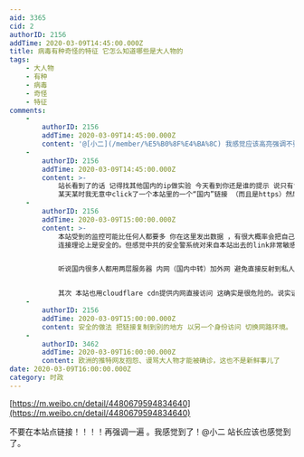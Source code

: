 ```yaml
---
aid: 3365
cid: 2
authorID: 2156
addTime: 2020-03-09T14:45:00.000Z
title: 病毒有种奇怪的特征 它怎么知道哪些是大人物的
tags:
    - 大人物
    - 有种
    - 病毒
    - 奇怪
    - 特征
comments:
    -
        authorID: 2156
        addTime: 2020-03-09T14:45:00.000Z
        content: '@[小二](/member/%E5%B0%8F%E4%BA%8C) 我感觉应该高亮强调不要在国内网络环境下点本站的任何外部链接'
    -
        authorID: 2156
        addTime: 2020-03-09T14:45:00.000Z
        content: >-
            站长看到了的话 记得找其他国内的ip做实验 今天看到你还是谁的提示 说只有tor才是安全
            某天某时我无意中click了一个本站里的一个“国内”链接 （而且是https）然后就那个了，触发了一些事件
    -
        authorID: 2156
        addTime: 2020-03-09T15:00:00.000Z
        content: >-
            本站受到的监控可能比任何人都要多 你在这里发出数据 ，有很大概率会把自己的ip 服务器资源 ..等暴露出来，确实是加密的
            连接理论上是安全的。但感觉中共的安全警系统对来自本站出去的link非常敏感，好像有一种嗅探机制（？）


            听说国内很多人都用两层服务器 内网（国内中转）加外网 避免直接反射到私人IP。


            其次 本站也用cloudflare cdn提供内网直接访问 这确实是很危险的。说实话，要安全就应该完全屏蔽内网ip登陆
    -
        authorID: 2156
        addTime: 2020-03-09T15:00:00.000Z
        content: 安全的做法 把链接复制到别的地方 以另一个身份访问 切换网路环境。
    -
        authorID: 3462
        addTime: 2020-03-09T16:00:00.000Z
        content: 欧洲的推特网友抱怨、谩骂大人物才能被确诊，这也不是新鲜事儿了
date: 2020-03-09T16:00:00.000Z
category: 时政
---
```


[https://m.weibo.cn/detail/4480679594834640](https://m.weibo.cn/detail/4480679594834640)

不要在本站点链接！！！！再强调一遍 。我感觉到了！@小二 站长应该也感觉到了。
